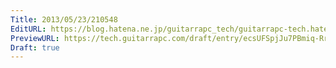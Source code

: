 ```yaml
---
Title: 2013/05/23/210548
EditURL: https://blog.hatena.ne.jp/guitarrapc_tech/guitarrapc-tech.hatenablog.com/atom/entry/6802418398340707099
PreviewURL: https://tech.guitarrapc.com/draft/entry/ecsUFSpjJu7PBmiq-RrP6hP3Xmk
Draft: true
---
```


